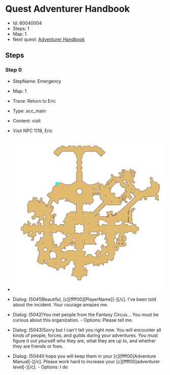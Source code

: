 # Quest Adventurer Handbook

- Id: 60040004
- Steps: 1
- Map: 1
- Next quest: [Adventurer Handbook](60040005.md)

## Steps

### Step 0
- StepName:  Emergency
- Map:  1
- Trace:  Return to Eric
- Type:  acc_main
- Content:  visit
- Visit NPC 1118, Eric

- ![images/60040004_0.png](images/60040004_0.png)
- Dialog: (5041)Beautiful, [c][ffff00][PlayerName][-][/c]. I've been told about the incident. Your courage amazes me.
- Dialog: (5042)You met people from the Fantasy Circus… You must be curious about this organization. - Options: Please tell me.
- Dialog: (5043)Sorry but I can't tell you right now. You will encounter all kinds of people, forces, and guilds during your adventures. You must figure it out yourself who they are, what they are up to, and whether they are friends or foes.
- Dialog: (5044)I hope you will keep them in your [c][ffff00]Adventure Manual[-][/c]. Please work hard to increase your [c][ffff00]adventurer level[-][/c]. - Options: I do


